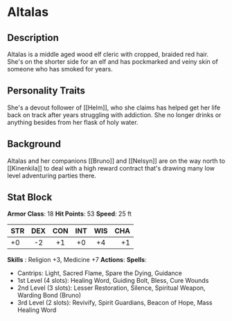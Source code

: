 # Altalas
## Description
Altalas is a middle aged wood elf cleric with cropped, braided red hair. She's on the shorter side for an elf and has pockmarked and veiny skin of someone who has smoked for years. 
  
## Personality Traits
She's a devout follower of [[Helm]], who she claims has helped get her life back on track after years struggling with addiction. She no longer drinks or anything besides from her flask of holy water.

## Background
Altalas and her companions [[Bruno]] and [[Nelsyn]] are on the way north to [[Kinenkila]] to deal with a high reward contract that's drawing many low level adventuring parties there. 

## Stat Block
**Armor Class**: 18
**Hit Points**: 53
**Speed**: 25 ft

| STR | DEX | CON | INT | WIS | CHA |
| :--- | :---:  | :---: | :---: | :---: | ---: |
| +0 | -2 | +1 | +0 | +4 | +1 |

**Skills** : Religion +3, Medicine +7
**Actions**: 
**Spells**:
- Cantrips: Light, Sacred Flame, Spare the Dying, Guidance
- 1st Level (4 slots): Healing Word, Guiding Bolt, Bless, Cure Wounds
- 2nd Level (3 slots): Lesser Restoration, Silence, Spiritual Weapon, Warding Bond (Bruno)
- 3rd Level (2 slots): Revivify, Spirit Guardians, Beacon of Hope, Mass Healing Word
